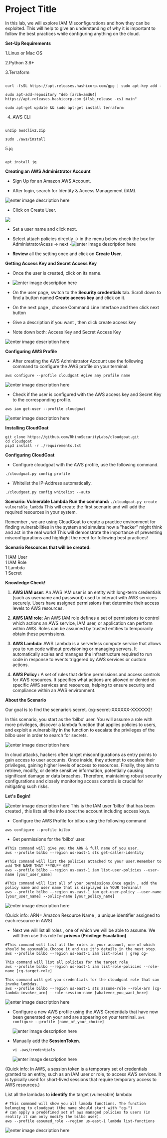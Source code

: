 ﻿  

# Project Title

  

In this lab, we will explore IAM Misconfigurations and how they can be exploited. This will help to give an understanding of why it is important to follow the best practices while configuring anything on the cloud.

  

**Set-Up Requirements**

  

1.Linux or Mac OS

  

2.Python 3.6+

  

3.Terraform

```

curl -fsSL https://apt.releases.hashicorp.com/gpg | sudo apt-key add -

sudo apt-add-repository "deb [arch=amd64] https://apt.releases.hashicorp.com $(lsb_release -cs) main"

sudo apt-get update && sudo apt-get install terraform

```

4. AWS CLI

```curl "https://awscli.amazonaws.com/awscli-exe-linux-x86_64.zip" -o "awscliv2.zip"

unzip awscliv2.zip

sudo ./aws/install

```

5.jq

```

apt install jq

```

  

**Creating an AWS Administrator Account**

  

 - Sign Up for an Amazon AWS Account.



  

 - After login, search for Identity & Access Management (IAM).

 ![enter image description here](https://cdn.ttgtmedia.com/rms/onlineimages/SCC_0821_Singh_AWSIAM_SS2.jpg)

 - Click on Create User.




![](https://miro.medium.com/v2/resize:fit:828/format:webp/1*mjKzk569Dtxk8uFTOKZ97g.png)

 - Set a user name and click next.

 - Select attach policies directly -> in the menu below check the box for AdministratorAcess -> next
 -![enter image description here](https://miro.medium.com/v2/resize:fit:828/format:webp/1*szq3t1W49y4GMdgOWdZG8Q.png)

 -  **Review**  all the setting once and click on  **Create User**.

 **Getting Access Key and Secret Access Key**
 - Once the user is created, click on its name.
 - ![enter image description here](https://miro.medium.com/v2/resize:fit:828/format:webp/1*muY2yYSYS6lj6QC0tgJb7A.png)

 - On the user page, switch to the **Security credentials** tab. Scroll down to find a button named **Create access key** and click on it.
 - On the next page , choose Command Line Interface and then click next button
 - Give a description if you want , then click create access key

 - Note down both: Access Key and Secret Access Key

 ![enter image description here](https://miro.medium.com/v2/resize:fit:828/format:webp/1*jKKsgCbmNpREK2KUQqAK-w.png)

**Configuring AWS Profile**

 - After creating the AWS Administrator Account use the following command to configure the AWS profile on your terminal:
```
aws configure --profile cloudgoat #give any profile name
```
![enter image description here](https://dhiyaneshgeek.github.io/images/cloud/awsprofile.png)

 -  Check if the user is configured with the AWS access key and Secret Key to the corresponding profile.

```
aws iam get-user --profile cloudgoat
```
![enter image description here](https://dhiyaneshgeek.github.io/images/cloud/get-user.png)

**Installing CloudGoat**

   ```
git clone https://github.com/RhinoSecurityLabs/cloudgoat.git
cd cloudgoat
pip3 install -r ./requirements.txt
```

**Configuring CloudGoat**

-   Configure cloudgoat with the AWS profile, use the following command.

```
./cloudgoat.py config profile

```

-   Whitelist the IP-Address automatically.

```
./cloudgoat.py config whitelist --auto
```
**Scenario: Vulnerable Lambda**
**Run the command:**  `./cloudgoat.py create vulnerable_lambda`
This will create the first scenario and will add the required resources in your system.

Remember , we are using CloudGoat to create a practice environment for finding vulnerabilities in the system and simulate how a "hacker" might think and act in the real world! This will demonstrate the importance of preventing misconfigurations and highlight the need for following best practices!

**Scenario Resources that will be created:**

1 IAM User  
1 IAM Role  
1 Lambda  
1 Secret

**Knowledge Check!**
1.  **AWS IAM user**: An AWS IAM user is an entity with long-term credentials (such as username and password) used to interact with AWS services securely. Users have assigned permissions that determine their access levels to AWS resources.
    
2.  **AWS IAM role**: An AWS IAM role defines a set of permissions to control which actions an AWS service, IAM user, or application can perform within AWS. Roles can be assumed by trusted entities to temporarily obtain these permissions.
    
3.  **AWS Lambda**: AWS Lambda is a serverless compute service that allows you to run code without provisioning or managing servers. It automatically scales and manages the infrastructure required to run code in response to events triggered by AWS services or custom actions.
4. **AWS Policy :** A set of rules that define permissions and access controls for AWS resources. It specifies what actions are allowed or denied on specific AWS services and resources, helping to ensure security and compliance within an AWS environment.

**About the Scenario** 

Our goal is to find the scenario’s secret. (cg-secret-XXXXXX-XXXXXX)!

In this scenario, you start as the ‘bilbo’ user. You will assume a role with more privileges, discover a lambda function that applies policies to users, and exploit a vulnerability in the function to escalate the privileges of the bilbo user in order to search for secrets.

![enter image description here](https://dhiyaneshgeek.github.io/images/cloud/vulnerable_lambda.png)

In cloud attacks, hackers often target misconfigurations as entry points to gain access to user accounts. Once inside, they attempt to escalate their privileges, gaining higher levels of access to resources. Finally, they aim to retrieve, modify, or delete sensitive information, potentially causing significant damage or data breaches. Therefore, maintaining robust security configurations and closely monitoring access controls is crucial for mitigating such risks.

**Let's Begin!**

![enter image description here](https://dhiyaneshgeek.github.io/images/cloud/start_vl.png)
This is the IAM user 'bilbo' that has been created , this lists all the info about the account including access keys.

-   Configure the AWS Profile for bilbo using the following command
```
aws configure --profile bilbo
```
-   Get permissions for the ‘bilbo’ user.

```
#This command will give you the ARN & full name of you user.
aws --profile bilbo --region us-east-1 sts get-caller-identity

#This command will list the policies attached to your user.Remember to add THE NAME THAT **YOU** GET
aws --profile bilbo --region us-east-1 iam list-user-policies --user-name [your_user_name]

#This command will list all of your permissions.Once again , add the policy name and user name that is displayed in YOUR terminal!
aws --profile bilbo --region us-east-1 iam get-user-policy --user-name [your_user_name] --policy-name [your_policy_name]
```
![enter image description here](https://dhiyaneshgeek.github.io/images/cloud/vullam1.png)

(Quick info: ARN= Amazon Resource Name , a unique identifier assigned to each resource in AWS)
-   Next we will list all roles , one of which we will be able to assume. We will then use this role for **privesc (Privilege Escalation)**.

   ```
#This command will list all the roles in your account, one of which should be assumable.Choose it and use it's details in the next step. 
aws --profile bilbo --region us-east-1 iam list-roles | grep cg-

This command will list all policies for the target role
aws --profile bilbo --region us-east-1 iam list-role-policies --role-name [cg-target-role]

This command will get you credentials for the cloudgoat role that can invoke lambdas.
aws --profile bilbo --region us-east-1 sts assume-role --role-arn [cg-lambda-invoker_arn] --role-session-name [whatever_you_want_here]
```
![enter image description here](https://dhiyaneshgeek.github.io/images/cloud/vullam2.png)

-   Configure a new  AWS profile using the AWS Credentials that have now been generated on your and are appearing on your terminal.
`aws configure --profile [name_of_your_choice]`
	
	![enter image description here](https://dhiyaneshgeek.github.io/images/cloud/assumed_role.png)



-   Manually add the  **SessionToken**.

	```
	vi .aws/credentials
	```
	![enter image description here](https://dhiyaneshgeek.github.io/images/cloud/session_token.png)
	  
(Quick info: In AWS, a session token is a temporary set of credentials granted to an entity, such as an IAM user or role, to access AWS services. It is typically used for short-lived sessions that require temporary access to AWS resources.)

List all the lambdas to **identify** the target (vulnerable) lambda:
```
# This command will show you all lambda functions. The function belonging to cloudgoat (the name should start with "cg-")
# can apply a predefined set of aws managed policies to users (in reality it can only modify the bilbo user).
aws --profile assumed_role --region us-east-1 lambda list-functions
```
![enter image description here](https://dhiyaneshgeek.github.io/images/cloud/vullam3.png)
